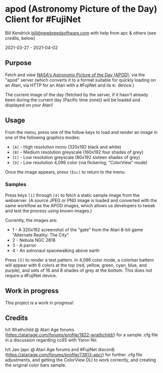 apod (Astronomy Picture of the Day) Client for #FujiNet
=======================================================

Bill Kendrick bill@newbreedsoftware.com
with help from apc & others (see credits, below)

2021-03-27 - 2021-04-02

## Purpose
Fetch and view [NASA's Astronomy Picture of the Day (APOD)](https://apod.nasa.gov/apod/),
via the "apod" server (which converts it to a format suitable for quickly loading on
an Atari, via HTTP for an Atari with a #FujiNet and its `N:` device.)

The current image of the day (fetched by the server, if it hasn't
already been during the current day (Pacific time zone)) will
be loaded and displayed on your Atari!

## Usage
From the menu, press one of the follow keys to load and render
an image in one of the following graphics modes:

- `[A]` - High resolution mono (320x192 black and white)
- `[B]` - Medium resolution greyscale (160x192 four shades of grey)
- `[C]` - Low resolution greyscale (80x192 sixteen shades of grey)
- `[D]` - Low resolution 4,096 color (via flickering; "ColorView" mode)

Once the image appears, press `[Esc]` to return to the menu.

### Samples
Press keys `[1]` through `[4]` to fetch a static sample image
from the webserver.  (A source JPEG or PNG image is loaded and
converted with the same workflow as the APOD images, which allows
us developers to tweak and test the process using known images.)

Currently, the images are:

- 1 - A 320x192 screenshot of the "gate" from the Atari 8-bit game "Alternate Reality: The City"
- 2 - Nebula NGC 2818
- 3 - A parrot
- 4 - An astronaut spacewalking above earth

Press `[5]` to render a test pattern.  In 4,096 color mode,
a colorbar battern will appear with 6 colors at the top
(red, yellow, green, cyan, blue, and purple), and sets of
16 and 8 shades of grey at the bottom.  This does not
require a #FujiNet device.

## Work in progress
This project is a work in progress!

## Credits

h/t Wrathchild @ Atari Age forums
(https://atariage.com/forums/profile/1822-wrathchild/)
for a sample .cfg file in a discussion regarding cc65
with Yaron Nir.

h/t Jan (apc @ Atari Age forums and #FujiNet discord)
(https://atariage.com/forums/profile/73813-apc/)
for further .cfg file adjustments, and getting the
ColorView DLI to work correctly, and creating the original
color bars sample.

